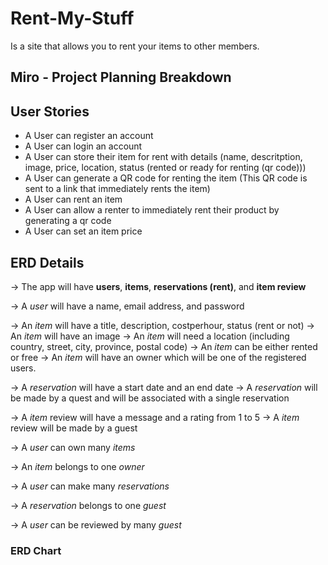 # Rent-My-Stuff

Is a site that allows you to rent your items to other members.

## Miro - Project Planning Breakdown

## User Stories

- A User can register an account
- A User can login an account
- A User can store their item for rent with details (name, descritption, image, price, location, status (rented or ready for renting (qr code)))
- A User can generate a QR code for renting the item (This QR code is sent to a link that immediately rents the item)
- A User can rent an item
- A User can allow a renter to immediately rent their product by generating a qr code
- A User can set an item price

## ERD Details

-> The app will have **users**, **items**, **reservations (rent)**, and **item review**

-> A _user_ will have a name, email address, and password

-> An _item_ will have a title, description, costperhour, status (rent or not)
-> An _item_ will have an image
-> An _item_ will need a location (including country, street, city, province, postal code)
-> An _item_ can be either rented or free
-> An _item_ will have an owner which will be one of the registered users.

-> A _reservation_ will have a start date and an end date
-> A _reservation_ will be made by a quest and will be associated with a single reservation

-> A _item_ review will have a message and a rating from 1 to 5
-> A _item_ review will be made by a guest

-> A _user_ can own many _items_

-> An _item_ belongs to one _owner_

-> A _user_ can make many _reservations_

-> A _reservation_ belongs to one _guest_

-> A _user_ can be reviewed by many _guest_

### ERD Chart
